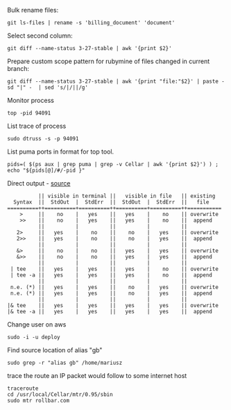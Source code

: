 Bulk rename files:
```
git ls-files | rename -s 'billing_document' 'document'
```

Select second column:
```
git diff --name-status 3-27-stable | awk '{print $2}'
```

Prepare custom scope pattern for rubymine of files changed in current branch:
```
git diff --name-status 3-27-stable | awk '{print "file:"$2}' | paste -sd "|" -  | sed 's/|/||/g'
```

Monitor process
```
top -pid 94091
```

List trace of process
```
sudo dtruss -s -p 94091
```

List puma ports in format for top tool.
```
pids=( $(ps aux | grep puma | grep -v Cellar | awk '{print $2}') ) ; echo "${pids[@]/#/-pid }"
```

Direct output - [source](https://askubuntu.com/questions/420981/how-do-i-save-terminal-output-to-a-file)
```
          || visible in terminal ||   visible in file   || existing
  Syntax  ||  StdOut  |  StdErr  ||  StdOut  |  StdErr  ||   file   
==========++==========+==========++==========+==========++===========
    >     ||    no    |   yes    ||   yes    |    no    || overwrite
    >>    ||    no    |   yes    ||   yes    |    no    ||  append
          ||          |          ||          |          ||
   2>     ||   yes    |    no    ||    no    |   yes    || overwrite
   2>>    ||   yes    |    no    ||    no    |   yes    ||  append
          ||          |          ||          |          ||
   &>     ||    no    |    no    ||   yes    |   yes    || overwrite
   &>>    ||    no    |    no    ||   yes    |   yes    ||  append
          ||          |          ||          |          ||
 | tee    ||   yes    |   yes    ||   yes    |    no    || overwrite
 | tee -a ||   yes    |   yes    ||   yes    |    no    ||  append
          ||          |          ||          |          ||
 n.e. (*) ||   yes    |   yes    ||    no    |   yes    || overwrite
 n.e. (*) ||   yes    |   yes    ||    no    |   yes    ||  append
          ||          |          ||          |          ||
|& tee    ||   yes    |   yes    ||   yes    |   yes    || overwrite
|& tee -a ||   yes    |   yes    ||   yes    |   yes    ||  append
```


Change user on aws
```
sudo -i -u deploy
```

Find source location of alias "gb"
```
sudo grep -r "alias gb" /home/mariusz
```

trace the route an IP packet would follow to some internet host
```
traceroute
cd /usr/local/Cellar/mtr/0.95/sbin
sudo mtr rollbar.com

```
